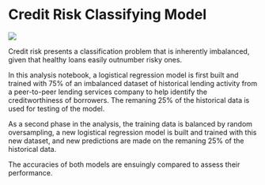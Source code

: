 # Credit Risk Classifying Model

![](https://www.paymentsjournal.com/wp-content/uploads/2020/06/16364-scaled.jpg)

Credit risk presents a classification problem that is inherently imbalanced, given that healthy loans easily outnumber risky ones. 

In this analysis notebook, a logistical regression model is first built and trained with 75% of an imbalanced dataset of historical lending activity from a peer-to-peer lending services company to help identify the creditworthiness of borrowers. The remaning 25% of the historical data is used for testing of the model. 

As a second phase in the analysis, the training data is balanced by random oversampling, a new logistical regression model is built and trained with this new dataset, and new predictions are made on the remaning 25% of the historical data.

The accuracies of both models are ensuingly compared to assess their performance.